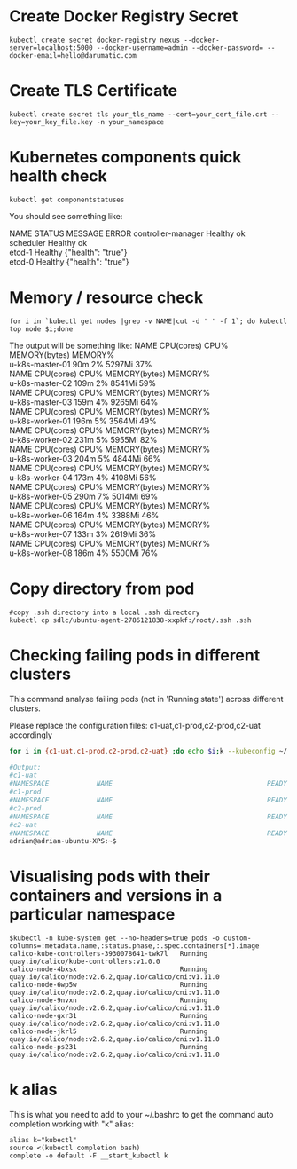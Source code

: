 # Create Docker Registry Secret
```
kubectl create secret docker-registry nexus --docker-server=localhost:5000 --docker-username=admin --docker-password= --docker-email=hello@darumatic.com
```

# Create TLS Certificate
```
kubectl create secret tls your_tls_name --cert=your_cert_file.crt --key=your_key_file.key -n your_namespace
```

# Kubernetes components quick health check
```
kubectl get componentstatuses
```
You should see something like:

NAME                 STATUS    MESSAGE              ERROR
controller-manager   Healthy   ok                   
scheduler            Healthy   ok                   
etcd-1               Healthy   {"health": "true"}   
etcd-0               Healthy   {"health": "true"} 

# Memory / resource check
```
for i in `kubectl get nodes |grep -v NAME|cut -d ' ' -f 1`; do kubectl top node $i;done
```
The output will be something like:
NAME              CPU(cores)   CPU%      MEMORY(bytes)   MEMORY%  
u-k8s-master-01   90m          2%        5297Mi          37%      
NAME              CPU(cores)   CPU%      MEMORY(bytes)   MEMORY%  
u-k8s-master-02   109m         2%        8541Mi          59%      
NAME              CPU(cores)   CPU%      MEMORY(bytes)   MEMORY%  
u-k8s-master-03   159m         4%        9265Mi          64%      
NAME              CPU(cores)   CPU%      MEMORY(bytes)   MEMORY%  
u-k8s-worker-01   196m         5%        3564Mi          49%      
NAME              CPU(cores)   CPU%      MEMORY(bytes)   MEMORY%  
u-k8s-worker-02   231m         5%        5955Mi          82%      
NAME              CPU(cores)   CPU%      MEMORY(bytes)   MEMORY%  
u-k8s-worker-03   204m         5%        4844Mi          66%      
NAME              CPU(cores)   CPU%      MEMORY(bytes)   MEMORY%  
u-k8s-worker-04   173m         4%        4108Mi          56%      
NAME              CPU(cores)   CPU%      MEMORY(bytes)   MEMORY%  
u-k8s-worker-05   290m         7%        5014Mi          69%      
NAME              CPU(cores)   CPU%      MEMORY(bytes)   MEMORY%  
u-k8s-worker-06   164m         4%        3388Mi          46%      
NAME              CPU(cores)   CPU%      MEMORY(bytes)   MEMORY%  
u-k8s-worker-07   133m         3%        2619Mi          36%      
NAME              CPU(cores)   CPU%      MEMORY(bytes)   MEMORY%  
u-k8s-worker-08   186m         4%        5500Mi          76%    

# Copy directory from pod
```
#copy .ssh directory into a local .ssh directory
kubectl cp sdlc/ubuntu-agent-2786121838-xxpkf:/root/.ssh .ssh
```

# Checking failing pods in different clusters
This command analyse failing pods (not in 'Running state') across different clusters. 

Please replace the configuration files: c1-uat,c1-prod,c2-prod,c2-uat accordingly
```bash
for i in {c1-uat,c1-prod,c2-prod,c2-uat} ;do echo $i;k --kubeconfig ~/.kube/config-$i get pods --all-namespaces -o wide|grep -v Running;done

#Output:
#c1-uat
#NAMESPACE            NAME                                       READY     STATUS    RESTARTS   AGE       IP               NODE
#c1-prod
#NAMESPACE            NAME                                       READY     STATUS    RESTARTS   AGE       IP               NODE
#c2-prod
#NAMESPACE            NAME                                       READY     STATUS    RESTARTS   AGE       IP               NODE
#c2-uat
#NAMESPACE            NAME                                       READY     STATUS    RESTARTS   AGE       IP              NODE
adrian@adrian-ubuntu-XPS:~$ 

```

# Visualising pods with their containers and versions in a particular namespace

```
$kubectl -n kube-system get --no-headers=true pods -o custom-columns=:metadata.name,:status.phase,:.spec.containers[*].image 
calico-kube-controllers-3930078641-twk7l   Running   quay.io/calico/kube-controllers:v1.0.0
calico-node-4bxsx                          Running   quay.io/calico/node:v2.6.2,quay.io/calico/cni:v1.11.0
calico-node-6wp5w                          Running   quay.io/calico/node:v2.6.2,quay.io/calico/cni:v1.11.0
calico-node-9nvxn                          Running   quay.io/calico/node:v2.6.2,quay.io/calico/cni:v1.11.0
calico-node-gxr31                          Running   quay.io/calico/node:v2.6.2,quay.io/calico/cni:v1.11.0
calico-node-jkrl5                          Running   quay.io/calico/node:v2.6.2,quay.io/calico/cni:v1.11.0
calico-node-ps231                          Running   quay.io/calico/node:v2.6.2,quay.io/calico/cni:v1.11.0
```

# k alias

This is what you need to add to your ~/.bashrc to get the command auto completion working with "k" alias:
```
alias k="kubectl"
source <(kubectl completion bash)
complete -o default -F __start_kubectl k
```

